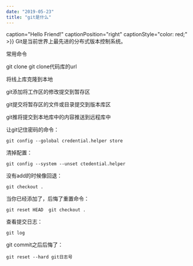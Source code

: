 ```yaml
---
date: "2019-05-23"
title: "git是什么"
---
```

caption="Hello Friend!" captionPosition="right" captionStyle="color: red;" >}}
Git是当前世界上最先进的分布式版本控制系统。

常用命令

git clone git clone代码库的url

将线上库克隆到本地

git添加将工作区的修改提交到暂存区

git提交将暂存区的文件或目录提交到版本库区

git推将提交到本地库中的内容推送到远程库中

让git记住密码的命令：
```
git config --golobal credential.helper store 
```

清掉配置：
```
git config --system --unset ctedential.helper  
```
没有add的时候像回退：
```
git checkout .
```
当你已经添加了，后悔了重置命令：
```
git reset HEAD  git checkout .
```
查看提交日志：
```
git log
```
git commit之后后悔了：
```
git reset --hard git日志号
```